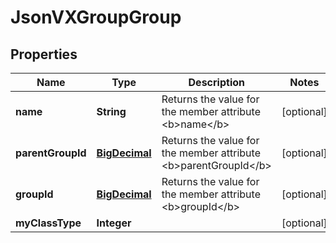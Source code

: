 
# JsonVXGroupGroup

## Properties
Name | Type | Description | Notes
------------ | ------------- | ------------- | -------------
**name** | **String** | Returns the value for the member attribute &lt;b&gt;name&lt;/b&gt; |  [optional]
**parentGroupId** | [**BigDecimal**](BigDecimal.md) | Returns the value for the member attribute &lt;b&gt;parentGroupId&lt;/b&gt; |  [optional]
**groupId** | [**BigDecimal**](BigDecimal.md) | Returns the value for the member attribute &lt;b&gt;groupId&lt;/b&gt; |  [optional]
**myClassType** | **Integer** |  |  [optional]



